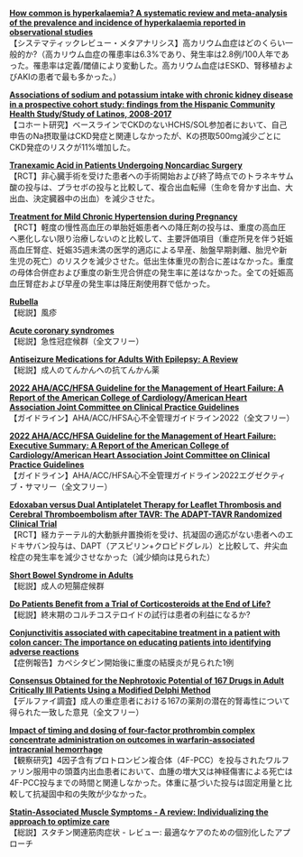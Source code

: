 [**How common is hyperkalaemia? A systematic review and meta-analysis of the prevalence and incidence of hyperkalaemia reported in observational studies**](https://pubmed.ncbi.nlm.nih.gov/35371465/)  
【システマティックレビュー・メタアナリシス】高カリウム血症はどのくらい一般的か?（高カリウム血症の罹患率は6.3%であり、発生率は2.8例/100人年であった。罹患率は定義/閾値により変動した。高カリウム血症はESKD、腎移植およびAKIの患者で最も多かった。）

[**Associations of sodium and potassium intake with chronic kidney disease in a prospective cohort study: findings from the Hispanic Community Health Study/Study of Latinos, 2008-2017**](https://pubmed.ncbi.nlm.nih.gov/35387601/)  
【コホート研究】ベースラインでCKDのないHCHS/SOL参加者において、自己申告のNa摂取量はCKD発症と関連しなかったが、Kの摂取500mg減少ごとにCKD発症のリスクが11%増加した。

[**Tranexamic Acid in Patients Undergoing Noncardiac Surgery**](https://pubmed.ncbi.nlm.nih.gov/35363452/)  
【RCT】非心臓手術を受けた患者への手術開始および終了時点でのトラネキサム酸の投与は、プラセボの投与と比較して、複合出血転帰（生命を脅かす出血、大出血、決定臓器中の出血）を減少させた。

[**Treatment for Mild Chronic Hypertension during Pregnancy**](https://pubmed.ncbi.nlm.nih.gov/35363951/)  
【RCT】軽度の慢性高血圧の単胎妊娠患者への降圧剤の投与は、重度の高血圧へ悪化しない限り治療しないのと比較して、主要評価項目（重症所見を伴う妊娠高血圧腎症、妊娠35週未満の医学的適応による早産、胎盤早期剥離、胎児や新生児の死亡）のリスクを減少させた。低出生体重児の割合に差はなかった。重度の母体合併症および重度の新生児合併症の発生率に差はなかった。全ての妊娠高血圧腎症および早産の発生率は降圧剤使用群で低かった。

[**Rubella**](https://pubmed.ncbi.nlm.nih.gov/35367004/)  
【総説】風疹

[**Acute coronary syndromes**](https://pubmed.ncbi.nlm.nih.gov/35367005/)  
【総説】急性冠症候群（全文フリー）

[**Antiseizure Medications for Adults With Epilepsy: A Review**](https://pubmed.ncbi.nlm.nih.gov/35380580/)  
【総説】成人のてんかんへの抗てんかん薬

[**2022 AHA/ACC/HFSA Guideline for the Management of Heart Failure: A Report of the American College of Cardiology/American Heart Association Joint Committee on Clinical Practice Guidelines**](https://pubmed.ncbi.nlm.nih.gov/35363499/)  
【ガイドライン】AHA/ACC/HFSA心不全管理ガイドライン2022（全文フリー）

[**2022 AHA/ACC/HFSA Guideline for the Management of Heart Failure: Executive Summary: A Report of the American College of Cardiology/American Heart Association Joint Committee on Clinical Practice Guidelines**](https://pubmed.ncbi.nlm.nih.gov/35363500/)  
【ガイドライン】AHA/ACC/HFSA心不全管理ガイドライン2022エグゼクティブ・サマリー（全文フリー）

[**Edoxaban versus Dual Antiplatelet Therapy for Leaflet Thrombosis and Cerebral Thromboembolism after TAVR: The ADAPT-TAVR Randomized Clinical Trial**](https://pubmed.ncbi.nlm.nih.gov/35373583/)  
【RCT】経カテーテル的大動脈弁置換術を受け、抗凝固の適応がない患者へのエドキサバン投与は、DAPT（アスピリン+クロピドグレル）と比較して、弁尖血栓症の発生率を減少させなかった（減少傾向は見られた）

[**Short Bowel Syndrome in Adults**](https://pubmed.ncbi.nlm.nih.gov/35383576/)  
【総説】成人の短腸症候群

[**Do Patients Benefit from a Trial of Corticosteroids at the End of Life?**](https://pubmed.ncbi.nlm.nih.gov/35362799/)  
【総説】終末期のコルチコステロイドの試行は患者の利益になるか?

[**Conjunctivitis associated with capecitabine treatment in a patient with colon cancer: The importance on educating patients into identifying adverse reactions**](https://pubmed.ncbi.nlm.nih.gov/35369809/)  
【症例報告】カペシタビン開始後に重度の結膜炎が見られた1例

[**Consensus Obtained for the Nephrotoxic Potential of 167 Drugs in Adult Critically Ill Patients Using a Modified Delphi Method**](https://pubmed.ncbi.nlm.nih.gov/35389144/)  
【デルファイ調査】成人の重症患者における167の薬剤の潜在的腎毒性について得られた一致した意見（全文フリー）

[**Impact of timing and dosing of four-factor prothrombin complex concentrate administration on outcomes in warfarin-associated intracranial hemorrhage**](https://pubmed.ncbi.nlm.nih.gov/35384000/)  
【観察研究】4因子含有プロトロンビン複合体（4F-PCC）を投与されたワルファリン服用中の頭蓋内出血患者において、血腫の増大又は神経傷害による死亡は4F-PCC投与までの時間と関連しなかった。体重に基づいた投与は固定用量と比較して抗凝固中和の失敗が少なかった。

[**Statin-Associated Muscle Symptoms - A review: Individualizing the approach to optimize care**](https://pubmed.ncbi.nlm.nih.gov/35388918/)  
【総説】スタチン関連筋肉症状 - レビュー: 最適なケアのための個別化したアプローチ
